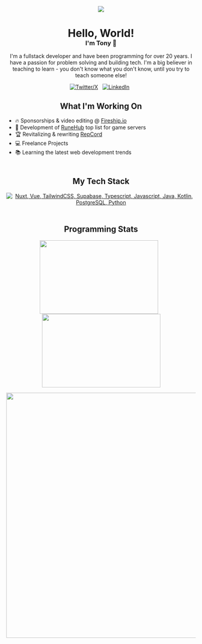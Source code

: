 <p align="center">
  <tr>
    <td align="center" style="padding=0;width=50%;">
      <img src="https://github-readme-streak-stats.herokuapp.com?user=Patrity&theme=vue-dark&dates=979797&stroke=00000000&background=00000000&fire=fff&hide_border=true" />
    </td>
  </tr>
</p>

<div align="center">

<h1>Hello, World!</h1>
<h3 style="margin-top: -20px">I'm Tony 👋</h3>

I'm a fullstack developer and have been programming for over 20 years.
I have a passion for problem solving and building tech. I'm a big believer in teaching to learn - you don't know what you don't know, until you try to teach someone else!

[![Twitter/X](https://skillicons.dev/icons?i=twitter)](https://twitter.com/ThePatrity) &nbsp;
[![LinkedIn](https://skillicons.dev/icons?i=linkedin)](https://www.linkedin.com/in/tonycos/) &nbsp;


## What I'm Working On

</div>

- 🔥 Sponsorships & video editing @ [Fireship.io](https://github.com/fireship-io)
- 🥇 Development of [RuneHub](https://rune-hub.com) top list for game servers
- 🏆 Revitalizing & rewriting [RepCord](https://github.com/repcord-io)
- 💻 Freelance Projects
- 📚 Learning the latest web development trends
    

<div align="center" style="margin-bottom: 50px; margin-top:50px">

## My Tech Stack

[![Nuxt, Vue, TailwindCSS, Supabase, Typescript, Javascript, Java, Kotlin, PostgreSQL, Python](https://skillicons.dev/icons?i=nuxt,vue,tailwind,supabase,ts,js,java,kotlin,postgresql,python)](https://skillicons.dev)

</div>


<div align="center">

## Programming Stats
<p>
<img width=315 height=195 align="center" src="https://github-readme-stats.vercel.app/api?username=patrity&theme=vue-dark&line_height=36&border_radius=7&show_icons=true&card_width=315" /> &nbsp;&nbsp;
<img width=315 height=195 align="center" src="https://github-readme-stats.vercel.app/api/top-langs?username=Patrity&layout=compact&langs_count=8&card_width=315&theme=vue-dark" />
</p>

<img width=650 align="center" src="https://github-readme-stats.vercel.app/api/wakatime?username=patrity&theme=vue-dark&layout=compact" />

</div>
